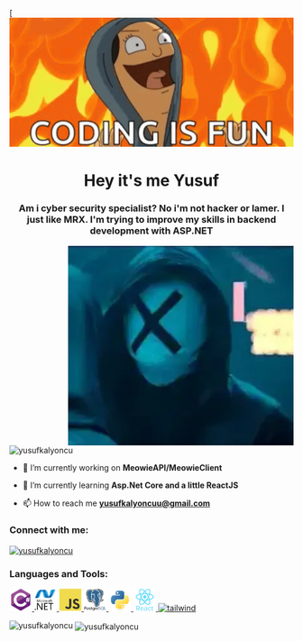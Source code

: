 [![MasterHead](https://github.com/yusufkalyoncu/yusufkalyoncu/blob/main/coding_is_fun.gif?raw=true)
<h1 align="center">Hey it's me Yusuf</h1>
<h3 align="center">Am i cyber security specialist? No i'm not hacker or lamer. I just like MRX. I'm trying to improve my skills in backend development with ASP.NET</h3>
<img align="right" alt="MRX" width="400" src="https://raw.githubusercontent.com/yusufkalyoncu/yusufkalyoncu/main/mrx.webp">
<p align="left"> <img src="https://komarev.com/ghpvc/?username=yusufkalyoncu&label=Profile%20views&color=0e75b6&style=flat" alt="yusufkalyoncu" /> </p>

- 🔭 I’m currently working on **MeowieAPI/MeowieClient**

- 🌱 I’m currently learning **Asp.Net Core and a little ReactJS**

- 📫 How to reach me **yusufkalyoncuu@gmail.com**

<h3 align="left">Connect with me:</h3>
<p align="left">
<a href="https://linkedin.com/in/yusufkalyoncu" target="blank"><img align="center" src="https://raw.githubusercontent.com/rahuldkjain/github-profile-readme-generator/master/src/images/icons/Social/linked-in-alt.svg" alt="yusufkalyoncu" height="30" width="40" /></a>
</p>

<h3 align="left">Languages and Tools:</h3>
<p align="left"> <a href="https://www.w3schools.com/cs/" target="_blank" rel="noreferrer"> <img src="https://raw.githubusercontent.com/devicons/devicon/master/icons/csharp/csharp-original.svg" alt="csharp" width="40" height="40"/> </a> <a href="https://dotnet.microsoft.com/" target="_blank" rel="noreferrer"> <img src="https://raw.githubusercontent.com/devicons/devicon/master/icons/dot-net/dot-net-original-wordmark.svg" alt="dotnet" width="40" height="40"/> </a> <a href="https://developer.mozilla.org/en-US/docs/Web/JavaScript" target="_blank" rel="noreferrer"> <img src="https://raw.githubusercontent.com/devicons/devicon/master/icons/javascript/javascript-original.svg" alt="javascript" width="40" height="40"/> </a> <a href="https://www.postgresql.org" target="_blank" rel="noreferrer"> <img src="https://raw.githubusercontent.com/devicons/devicon/master/icons/postgresql/postgresql-original-wordmark.svg" alt="postgresql" width="40" height="40"/> </a> <a href="https://www.python.org" target="_blank" rel="noreferrer"> <img src="https://raw.githubusercontent.com/devicons/devicon/master/icons/python/python-original.svg" alt="python" width="40" height="40"/> </a> <a href="https://reactjs.org/" target="_blank" rel="noreferrer"> <img src="https://raw.githubusercontent.com/devicons/devicon/master/icons/react/react-original-wordmark.svg" alt="react" width="40" height="40"/> </a> <a href="https://tailwindcss.com/" target="_blank" rel="noreferrer"> <img src="https://www.vectorlogo.zone/logos/tailwindcss/tailwindcss-icon.svg" alt="tailwind" width="40" height="40"/> </a> </p>

<p><img align="left" src="https://github-readme-stats.vercel.app/api/top-langs?username=yusufkalyoncu&show_icons=true&locale=en&layout=compact" alt="yusufkalyoncu" /></p>

<p>&nbsp;<img align="center" src="https://github-readme-stats.vercel.app/api?username=yusufkalyoncu&show_icons=true&locale=en" alt="yusufkalyoncu" /></p>
